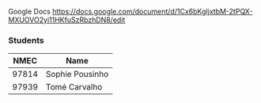 Google Docs
https://docs.google.com/document/d/1Cx6bKgIjxtbM-2tPQX-MXUOVO2yi11HKfuSzRbzhDN8/edit


### Students

| NMEC  | Name            |
|-------|-----------------|
| 97814 | Sophie Pousinho |
| 97939 | Tomé Carvalho   |
